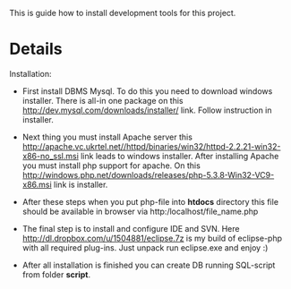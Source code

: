 This is guide how to install development tools for this project.


# Details #

Installation:

  * First install DBMS Mysql. To do this you need to download windows installer. There is all-in one package on this http://dev.mysql.com/downloads/installer/ link. Follow instruction in installer.

  * Next thing you must install Apache server this http://apache.vc.ukrtel.net//httpd/binaries/win32/httpd-2.2.21-win32-x86-no_ssl.msi link leads to windows installer. After installing Apache you must install php support for apache. On this http://windows.php.net/downloads/releases/php-5.3.8-Win32-VC9-x86.msi link is installer.

  * After these steps when you put php-file into **htdocs** directory this file should be available in browser via http:/localhost/file\_name.php

  * The final step is to install and configure IDE and SVN.
Here http://dl.dropbox.com/u/1504881/eclipse.7z is my build of eclipse-php with all required plug-ins. Just unpack run eclipse.exe and enjoy :)


  * After all installation is finished you can create DB running SQL-script from folder **script**.